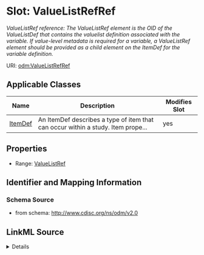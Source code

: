 # Slot: ValueListRefRef


_ValueListRef reference: The ValueListRef element is the OID of the ValueListDef that contains the valuelist definition associated with the variable. If value-level metadata is required for a variable, a ValueListRef element should be provided as a child element on the ItemDef for the variable definition._



URI: [odm:ValueListRefRef](http://www.cdisc.org/ns/odm/v2.0/ValueListRefRef)



<!-- no inheritance hierarchy -->




## Applicable Classes

| Name | Description | Modifies Slot |
| --- | --- | --- |
[ItemDef](ItemDef.md) | An ItemDef describes a type of item that can occur within a study. Item prope... |  yes  |







## Properties

* Range: [ValueListRef](ValueListRef.md)





## Identifier and Mapping Information







### Schema Source


* from schema: http://www.cdisc.org/ns/odm/v2.0




## LinkML Source

<details>
```yaml
name: ValueListRefRef
description: 'ValueListRef reference: The ValueListRef element is the OID of the ValueListDef
  that contains the valuelist definition associated with the variable. If value-level
  metadata is required for a variable, a ValueListRef element should be provided as
  a child element on the ItemDef for the variable definition.'
from_schema: http://www.cdisc.org/ns/odm/v2.0
rank: 1000
identifier: false
alias: ValueListRefRef
domain_of:
- ItemDef
range: ValueListRef

```
</details>